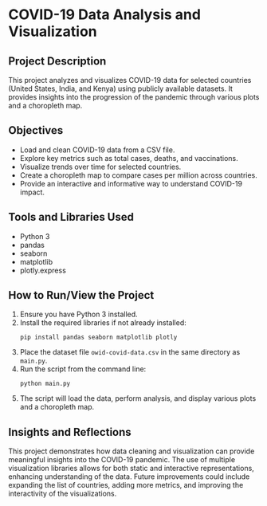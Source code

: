 # COVID-19 Data Analysis and Visualization

## Project Description
This project analyzes and visualizes COVID-19 data for selected countries (United States, India, and Kenya) using publicly available datasets. It provides insights into the progression of the pandemic through various plots and a choropleth map.

## Objectives
- Load and clean COVID-19 data from a CSV file.
- Explore key metrics such as total cases, deaths, and vaccinations.
- Visualize trends over time for selected countries.
- Create a choropleth map to compare cases per million across countries.
- Provide an interactive and informative way to understand COVID-19 impact.

## Tools and Libraries Used
- Python 3
- pandas
- seaborn
- matplotlib
- plotly.express

## How to Run/View the Project
1. Ensure you have Python 3 installed.
2. Install the required libraries if not already installed:
   ```
   pip install pandas seaborn matplotlib plotly
   ```
3. Place the dataset file `owid-covid-data.csv` in the same directory as `main.py`.
4. Run the script from the command line:
   ```
   python main.py
   ```
5. The script will load the data, perform analysis, and display various plots and a choropleth map.

## Insights and Reflections
This project demonstrates how data cleaning and visualization can provide meaningful insights into the COVID-19 pandemic. The use of multiple visualization libraries allows for both static and interactive representations, enhancing understanding of the data. Future improvements could include expanding the list of countries, adding more metrics, and improving the interactivity of the visualizations.
